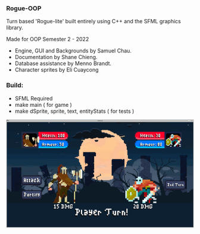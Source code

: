 ### Rogue-OOP
Turn based 'Rogue-lite' built entirely using C++ and the SFML graphics library.


Made for OOP Semester 2 - 2022
- Engine, GUI and Backgrounds by Samuel Chau.
- Documentation by Shane Chieng.
- Database assistance by Menno Brandt. 
- Character sprites by Eli Cuaycong

### Build:
- SFML Required
- make main ( for game )
- make dSprite, sprite, text, entityStats ( for tests )

![Screenshot](/GitHub/demo.png)
